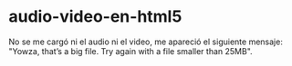 # audio-video-en-html5
No se me cargó ni el audio ni el video, me apareció el siguiente mensaje: "Yowza, that’s a big file. Try again with a file smaller than 25MB".
